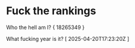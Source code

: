 # Fuck the rankings

Who the hell am I?
{ 18265349 }

What fucking year is it?
[ 2025-04-20T17:23:20Z ]

